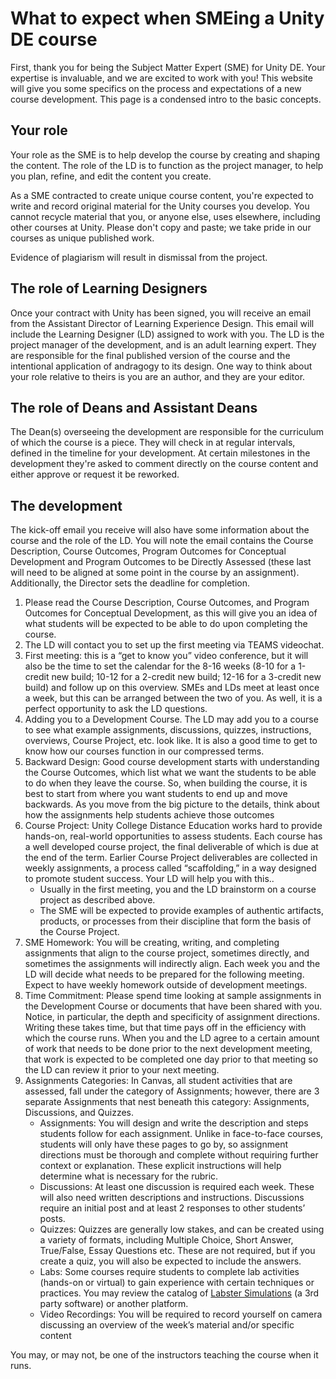 # What to expect when SMEing a Unity DE course

First, thank you for being the Subject Matter Expert (SME) for Unity DE. Your
expertise is invaluable, and we are excited to work with you! This website will give
you some specifics on the process and expectations of a new course development. This page
is a condensed intro to the basic concepts. 

## Your role

Your role as the SME is to help develop the course by creating and
shaping the content. The role of the LD is to function as the project manager, to help
you plan, refine, and edit the content you create.

As a SME contracted to create unique course content, you're expected to write and
record original material for the Unity courses you develop. You cannot recycle material
that you, or anyone else, uses elsewhere, including other courses at Unity. Please don't
copy and paste; we take pride in our courses as unique published work.

<warning>Evidence of plagiarism will result in dismissal from the project.</warning>

## The role of Learning Designers

Once your contract with Unity has been signed, you will receive an email from the
Assistant Director of Learning Experience Design. This email will include the Learning
Designer (LD) assigned to work with you. The LD is the project manager of the development,
and is an adult learning expert. They are responsible for the final published version of 
the course and the intentional application of andragogy to its design. One way to think
about your role relative to theirs is you are an author, and they are your editor. 

## The role of Deans and Assistant Deans

The Dean(s) overseeing the development are responsible for the curriculum of which the course
is a piece. They will check in at regular intervals, defined in the timeline for your development. 
At certain milestones in the development they're asked to comment directly on the course content and
either approve or request it be reworked. 

## The development
The kick-off email you receive will also have some information about the
course and the role of the LD. You will note the email contains the Course Description,
Course Outcomes, Program Outcomes for Conceptual Development and Program
Outcomes to be Directly Assessed (these last will need to be aligned at some point in
the course by an assignment). Additionally, the Director sets the deadline for
completion.
1. Please read the Course Description, Course Outcomes, and Program Outcomes
   for Conceptual Development, as this will give you an idea of what students will be
   expected to be able to do upon completing the course.
2. The LD will contact you to set up the first meeting via TEAMS videochat.
3. First meeting: this is a “get to know you” video conference, but it will also be the
   time to set the calendar for the 8-16 weeks (8-10 for a 1-credit new build; 10-12
   for a 2-credit new build; 12-16 for a 3-credit new build) and follow up on this
   overview. SMEs and LDs meet at least once a week, but this can be arranged
   between the two of you. As well, it is a perfect opportunity to ask the LD
   questions.
4. Adding you to a Development Course. The LD may add you to a course to see
   what example assignments, discussions, quizzes, instructions, overviews,
   Course Project, etc. look like. It is also a good time to get to know how our
   courses function in our compressed terms.
5. Backward Design: Good course development starts with understanding the
   Course Outcomes, which list what we want the students to be able to do when
   they leave the course. So, when building the course, it is best to start from where
   you want students to end up and move backwards. As you move from the big
   picture to the details, think about how the assignments help students achieve
   those outcomes
6. Course Project: Unity College Distance Education works hard to provide
   hands-on, real-world opportunities to assess students. Each course has a well
   developed course project, the final deliverable of which is due at the end of the
   term. Earlier Course Project deliverables are collected in weekly assignments, a
   process called “scaffolding,” in a way designed to promote student success. Your
   LD will help you with this..
   - Usually in the first meeting, you and the LD brainstorm on a course project
   as described above.
   - The SME will be expected to provide examples of authentic artifacts,
   products, or processes from their discipline that form the basis of the
   Course Project.
7. SME Homework: You will be creating, writing, and completing assignments
   that align to the course project, sometimes directly, and sometimes the
   assignments will indirectly align. Each week you and the LD will decide what
   needs to be prepared for the following meeting. Expect to have weekly
   homework outside of development meetings.
8. Time Commitment: Please spend time looking at sample assignments in the
   Development Course or documents that have been shared with you. Notice, in
   particular, the depth and specificity of assignment directions. Writing these takes
   time, but that time pays off in the efficiency with which the course runs. When you
   and the LD agree to a certain amount of work that needs to be done prior to the
   next development meeting, that work is expected to be completed one day prior
   to that meeting so the LD can review it prior to your next meeting.
9. Assignments Categories: In Canvas, all student activities that are assessed,
   fall under the category of Assignments; however, there are 3 separate
   Assignments that nest beneath this category: Assignments, Discussions, and
   Quizzes.
   - Assignments: You will design and write the description and steps
   students follow for each assignment. Unlike in face-to-face courses,
   students will only have these pages to go by, so assignment directions
   must be thorough and complete without requiring further context or
   explanation. These explicit instructions will help determine what is
   necessary for the rubric.
   - Discussions: At least one discussion is required each week. These will
   also need written descriptions and instructions. Discussions require an
   initial post and at least 2 responses to other students’ posts.
   - Quizzes: Quizzes are generally low stakes, and can be created using a
   variety of formats, including Multiple Choice, Short Answer, True/False,
   Essay Questions etc. These are not required, but if you create a quiz, you
   will also be expected to include the answers.
   - Labs: Some courses require students to complete lab activities (hands-on
   or virtual) to gain experience with certain techniques or practices. You may
   review the catalog of [Labster Simulations](https://www.labster.com/simulations) (a 3rd party software)
   or another platform.
   - Video Recordings: You will be required to record yourself on camera
   discussing an overview of the week’s material and/or specific content

<note>You may, or may not, be one of the instructors teaching the course when it runs.</note>